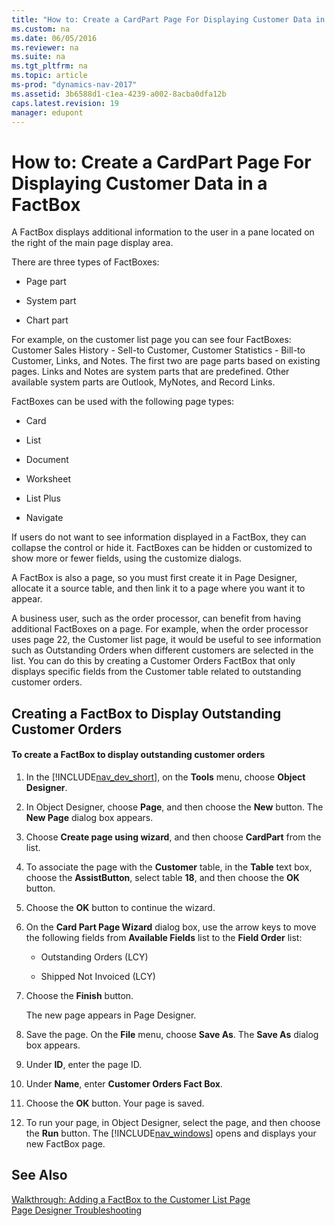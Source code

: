 ```yaml
---
title: "How to: Create a CardPart Page For Displaying Customer Data in a FactBox"
ms.custom: na
ms.date: 06/05/2016
ms.reviewer: na
ms.suite: na
ms.tgt_pltfrm: na
ms.topic: article
ms-prod: "dynamics-nav-2017"
ms.assetid: 3b6588d1-c1ea-4239-a002-8acba0dfa12b
caps.latest.revision: 19
manager: edupont
---
```

# How to: Create a CardPart Page For Displaying Customer Data in a FactBox
A FactBox displays additional information to the user in a pane located on the right of the main page display area.  
  
 There are three types of FactBoxes:  
  
-   Page part  
  
-   System part  
  
-   Chart part  
  
 For example, on the customer list page you can see four FactBoxes: Customer Sales History - Sell-to Customer, Customer Statistics - Bill-to Customer, Links, and Notes. The first two are page parts based on existing pages. Links and Notes are system parts that are predefined. Other available system parts are Outlook, MyNotes, and Record Links.  
  
 FactBoxes can be used with the following page types:  
  
-   Card  
  
-   List  
  
-   Document  
  
-   Worksheet  
  
-   List Plus  
  
-   Navigate  
  
 If users do not want to see information displayed in a FactBox, they can collapse the control or hide it. FactBoxes can be hidden or customized to show more or fewer fields, using the customize dialogs.  
  
 A FactBox is also a page, so you must first create it in Page Designer, allocate it a source table, and then link it to a page where you want it to appear.  
  
 A business user, such as the order processor, can benefit from having additional FactBoxes on a page. For example, when the order processor uses page 22, the Customer list page, it would be useful to see information such as Outstanding Orders when different customers are selected in the list. You can do this by creating a Customer Orders FactBox that only displays specific fields from the Customer table related to outstanding customer orders.  
  
## Creating a FactBox to Display Outstanding Customer Orders  
  
#### To create a FactBox to display outstanding customer orders  
  
1.  In the [!INCLUDE[nav_dev_short](includes/nav_dev_short_md.md)], on the **Tools** menu, choose **Object Designer**.  
  
2.  In Object Designer, choose **Page**, and then choose the **New** button. The **New Page** dialog box appears.  
  
3.  Choose **Create page using wizard**, and then choose **CardPart** from the list.  
  
4.  To associate the page with the **Customer** table, in the **Table** text box, choose the **AssistButton**, select table **18**, and then choose the **OK** button.  
  
5.  Choose the **OK** button to continue the wizard.  
  
6.  On the **Card Part Page Wizard** dialog box, use the arrow keys to move the following fields from **Available Fields** list to the **Field Order** list:  
  
    -   Outstanding Orders \(LCY\)  
  
    -   Shipped Not Invoiced \(LCY\)  
  
7.  Choose the **Finish** button.  
  
     The new page appears in Page Designer.  
  
8.  Save the page. On the **File** menu, choose **Save As**. The **Save As** dialog box appears.  
  
9. Under **ID**, enter the page ID.  
  
10. Under **Name**, enter **Customer Orders Fact Box**.  
  
11. Choose the **OK** button. Your page is saved.  
  
12. To run your page, in Object Designer, select the page, and then choose the **Run** button. The [!INCLUDE[nav_windows](includes/nav_windows_md.md)] opens and displays your new FactBox page.  
  
## See Also  
 [Walkthrough: Adding a FactBox to the Customer List Page](Walkthrough:%20Adding%20a%20FactBox%20to%20the%20Customer%20List%20Page.md)   
 [Page Designer Troubleshooting](Page-Designer-Troubleshooting.md)